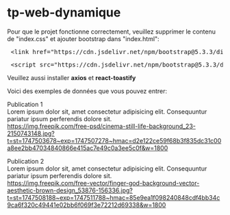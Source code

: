 # tp-web-dynamique

Pour que le projet fonctionne correctement, veuillez supprimer le contenu de "index.css" et ajouter bootstrap dans "index.html":

<pre> &lt;link href="https://cdn.jsdelivr.net/npm/bootstrap@5.3.3/dist/css/bootstrap.min.css" rel="stylesheet"&gt; </pre>
<pre> &lt;script src="https://cdn.jsdelivr.net/npm/bootstrap@5.3.3/dist/js/bootstrap.bundle.min.js" defer&gt;&lt;/script&gt; </pre>


Veuillez aussi installer **axios** et **react-toastify**

Voici des exemples de données que vous pouvez entrer:

Publication 1 <br>
Lorem ipsum dolor sit, amet consectetur adipisicing elit. Consequuntur pariatur ipsum perferendis dolore sit. <br>
https://img.freepik.com/free-psd/cinema-still-life-background_23-2150743148.jpg?t=st=1747503678~exp=1747507278~hmac=d2e122ce59f68b3f835dc31c00a8ee2bb47034840866e415ac7e49c0a3ee5c0f&w=1800

Publication 2 <br>
Lorem ipsum dolor sit, amet consectetur adipisicing elit. Consequuntur pariatur ipsum perferendis dolore sit. <br>
https://img.freepik.com/free-vector/finger-god-background-vector-aesthetic-brown-design_53876-156336.jpg?t=st=1747508188~exp=1747511788~hmac=85e9ea1f098240848cdf4bb34c9ca6f320c49441e02bb6f069f3e72212d69338&w=1800
